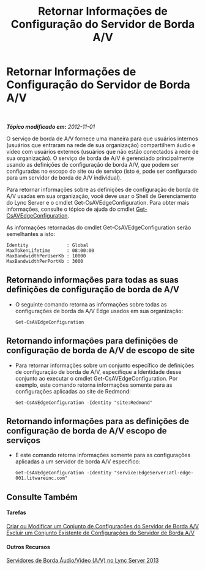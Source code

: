 ﻿---
title: Retornar Informações de Configuração do Servidor de Borda A/V
TOCTitle: Retornar Informações de Configuração do Servidor de Borda A/V
ms:assetid: b041f5a4-2387-4075-846c-ec4f99640903
ms:mtpsurl: https://technet.microsoft.com/pt-br/library/JJ721850(v=OCS.15)
ms:contentKeyID: 49886365
ms.date: 05/19/2016
mtps_version: v=OCS.15
ms.translationtype: HT
---

# Retornar Informações de Configuração do Servidor de Borda A/V

 

_**Tópico modificado em:** 2012-11-01_

O serviço de borda de A/V fornece uma maneira para que usuários internos (usuários que entraram na rede de sua organização) compartilhem áudio e vídeo com usuários externos (usuários que não estão conectados à rede de sua organização). O serviço de borda de A/V é gerenciado principalmente usando as definições de configuração de borda A/V, que podem ser configuradas no escopo do site ou de serviço (isto é, pode ser configurado para um servidor de borda de A/V individual).

Para retornar informações sobre as definições de configuração de borda de A/V usadas em sua organização, você deve usar o Shell de Gerenciamento do Lync Server e o cmdlet Get-CsAVEdgeConfiguration. Para obter mais informações, consulte o tópico de ajuda do cmdlet [Get-CsAVEdgeConfiguration](https://docs.microsoft.com/en-us/powershell/module/skype/Get-CsAVEdgeConfiguration).

As informações retornadas do cmdlet Get-CsAVEdgeConfiguration serão semelhantes a isto:

    Identity              : Global
    MaxTokenLifetime      : 08:00:00
    MaxBandwidthPerUserKb : 10000
    MaxBandwidthPerPortKb : 3000

## Retornando informações para todas as suas definições de configuração de borda de A/V

  - O seguinte comando retorna as informações sobre todas as configurações de borda da A/V Edge usados em sua organização:
    
        Get-CsAVEdgeConfiguration

## Retornando informações para definições de configuração de borda de A/V de escopo de site

  - Para retornar informações sobre um conjunto específico de definições de configuração de borda de A/V, especifique a Identidade desse conjunto ao executar o cmdlet Get-CsAVEdgeConfiguration. Por exemplo, este comando retorna informações somente para as configurações aplicadas ao site de Redmond:
    
        Get-CsAVEdgeConfiguration -Identity "site:Redmond"

## Retornando informações para as definições de configuração de borda de A/V escopo de serviços

  - E este comando retorna informações somente para as configurações aplicadas a um servidor de borda A/V específico:
    
        Get-CsAVEdgeConfiguration -Identity "service:EdgeServer:atl-edge-001.litwareinc.com"

## Consulte Também

#### Tarefas

[Criar ou Modificar um Conjunto de Configurações do Servidor de Borda A/V](lync-server-2013-create-or-modify-a-collection-of-a-v-edge-server-configuration-settings.md)  
[Excluir um Conjunto Existente de Configurações do Servidor de Borda A/V](lync-server-2013-delete-an-existing-collection-of-a-v-edge-server-configuration-settings.md)  

#### Outros Recursos

[Servidores de Borda Áudio/Vídeo (A/V) no Lync Server 2013](lync-server-2013-audio-video-a-v-edge-servers.md)


